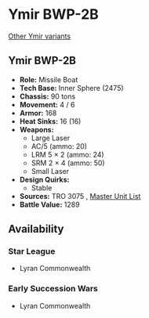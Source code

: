 # Ymir BWP-2B 

[Other Ymir variants](../ymir.md) 

## Ymir BWP-2B 

- **Role:** Missile Boat 
- **Tech Base:** Inner Sphere (2475) 
- **Chassis:** 90 tons 
- **Movement:** 4 / 6 
- **Armor:** 168 
- **Heat Sinks:** 16 (16) 
- **Weapons:** 
  - Large Laser 
  - AC/5 (ammo: 20) 
  - LRM 5 × 2 (ammo: 24) 
  - SRM 2 × 4 (ammo: 50) 
  - Small Laser 
- **Design Quirks:** 
  - Stable 
- **Sources:** TRO 3075 , [Master Unit List](http://masterunitlist.info/Unit/Details/3620) 
- **Battle Value:** 1289 

## Availability 

### Star League 

- Lyran Commonwealth 

### Early Succession Wars 

- Lyran Commonwealth 

